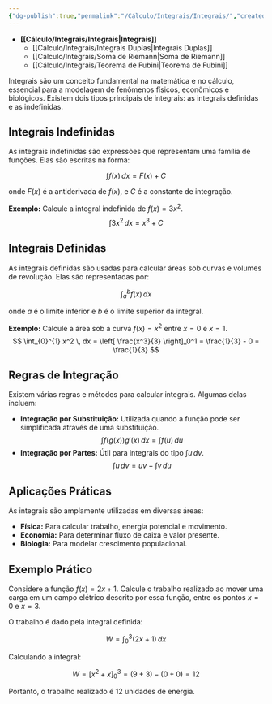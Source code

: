 ```yaml
---
{"dg-publish":true,"permalink":"/Cálculo/Integrais/Integrais/","created":"2025-05-20T13:30:13.830-03:00"}
---
```





- **[[Cálculo/Integrais/Integrais\|Integrais]]**
	- [[Cálculo/Integrais/Integrais Duplas\|Integrais Duplas]]
	- [[Cálculo/Integrais/Soma de Riemann\|Soma de Riemann]]
	- [[Cálculo/Integrais/Teorema de Fubini\|Teorema de Fubini]]



Integrais são um conceito fundamental na matemática e no cálculo, essencial para a modelagem de fenômenos físicos, econômicos e biológicos. Existem dois tipos principais de integrais: as integrais definidas e as indefinidas.

## Integrais Indefinidas

As integrais indefinidas são expressões que representam uma família de funções. Elas são escritas na forma:

$$
 \int f(x) \, dx = F(x) + C 
$$

onde $F(x)$ é a antiderivada de $f(x)$, e $C$ é a constante de integração.

**Exemplo:**
Calcule a integral indefinida de $f(x) = 3x^2$.
$$
 \int 3x^2 \, dx = x^3 + C 
$$

## Integrais Definidas

As integrais definidas são usadas para calcular áreas sob curvas e volumes de revolução. Elas são representadas por:

$$
 \int_{a}^{b} f(x) \, dx 
$$

onde $a$ é o limite inferior e $b$ é o limite superior da integral.

**Exemplo:**
Calcule a área sob a curva $f(x) = x^2$ entre $x=0$ e $x=1$.
$$
 \int_{0}^{1} x^2 \, dx = \left[ \frac{x^3}{3} \right]_0^1 = \frac{1}{3} - 0 = \frac{1}{3} 
$$

## Regras de Integração

Existem várias regras e métodos para calcular integrais. Algumas delas incluem:

- **Integração por Substituição:** Utilizada quando a função pode ser simplificada através de uma substituição.
$$
 \int f(g(x))g'(x) \, dx = \int f(u) \, du
$$
- **Integração por Partes:** Útil para integrais do tipo $\int u \, dv$.
$$
 \int u \, dv = uv - \int v \, du
$$

## Aplicações Práticas

As integrais são amplamente utilizadas em diversas áreas:

- **Física:** Para calcular trabalho, energia potencial e movimento.
- **Economia:** Para determinar fluxo de caixa e valor presente.
- **Biologia:** Para modelar crescimento populacional.

## Exemplo Prático

Considere a função $f(x) = 2x + 1$. Calcule o trabalho realizado ao mover uma carga em um campo elétrico descrito por essa função, entre os pontos $x=0$ e $x=3$.

O trabalho é dado pela integral definida:

$$
 W = \int_{0}^{3} (2x + 1) \, dx
$$

Calculando a integral:

$$
 W = \left[ x^2 + x \right]_0^3 = (9 + 3) - (0 + 0) = 12
$$

Portanto, o trabalho realizado é $12$ unidades de energia.
